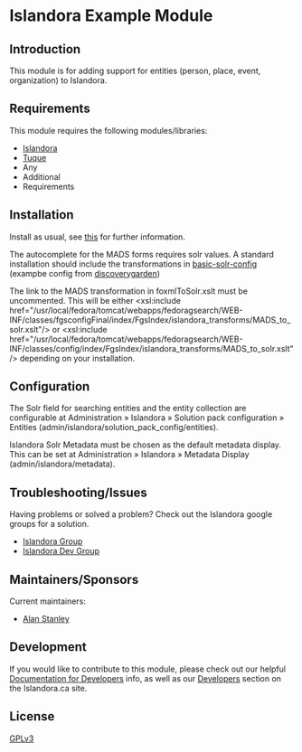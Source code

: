 
# Islandora Example Module 

## Introduction

This module is for adding support for entities (person, place, event,
organization) to Islandora.

## Requirements

This module requires the following modules/libraries:

* [Islandora](https://github.com/islandora/islandora)
* [Tuque](https://github.com/islandora/tuque)
* Any
* Additional
* Requirements

## Installation

Install as usual, see [this](https://drupal.org/documentation/install/modules-themes/modules-7) for further information.

The autocomplete for the MADS forms requires solr values. A standard installation should include the transformations in
[basic-solr-config](https://github.com/discoverygarden/basic-solr-config) (exampbe config from [discoverygarden](https://github.com/discoverygarden))

The link to the MADS transformation in foxmlToSolr.xslt must be uncommented. This will be either
  <xsl:include href="/usr/local/fedora/tomcat/webapps/fedoragsearch/WEB-INF/classes/fgsconfigFinal/index/FgsIndex/islandora_transforms/MADS_to_solr.xslt"/>
or
  <xsl:include href="/usr/local/fedora/tomcat/webapps/fedoragsearch/WEB-INF/classes/config/index/FgsIndex/islandora_transforms/MADS_to_solr.xslt"/>
depending on your installation.

## Configuration

The Solr field for searching entities and the entity collection are configurable at Administration » Islandora » Solution pack configuration » Entities  (admin/islandora/solution_pack_config/entities).

Islandora Solr Metadata must be chosen as the default metadata display. This can be set at Administration » Islandora » Metadata Display (admin/islandora/metadata).

## Troubleshooting/Issues

Having problems or solved a problem? Check out the Islandora google groups for a solution.

* [Islandora Group](https://groups.google.com/forum/?hl=en&fromgroups#!forum/islandora)
* [Islandora Dev Group](https://groups.google.com/forum/?hl=en&fromgroups#!forum/islandora-dev)


## Maintainers/Sponsors

Current maintainers:

* [Alan Stanley](https://github.com/ajstanley)

## Development

If you would like to contribute to this module, please check out our helpful [Documentation for Developers](https://github.com/Islandora/islandora/wiki#wiki-documentation-for-developers) info, as well as our [Developers](http://islandora.ca/developers) section on the Islandora.ca site.


## License

[GPLv3](http://www.gnu.org/licenses/gpl-3.0.txt)


 
